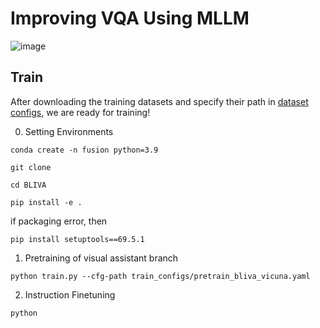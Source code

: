 # Improving VQA Using MLLM
![image](https://github.com/pej0918/BLIVA/assets/79118751/d3de9fc7-cbda-4fb1-ba88-202ac09ee28f)


## Train

After downloading the training datasets and specify their path in [dataset configs](daiv/configs/datasets/), we are ready for training!

0. Setting Environments
```Shell
conda create -n fusion python=3.9
```
```Shell
git clone 
```
```Shell
cd BLIVA
```
```Shell
pip install -e .
```
if packaging error, then
```Shell
pip install setuptools==69.5.1
```

1. Pretraining of visual assistant branch

```Shell
python train.py --cfg-path train_configs/pretrain_bliva_vicuna.yaml
```

2. Instruction Finetuning 

```Shell
python 
```

